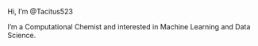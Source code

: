 Hi, I’m @Tacitus523

I’m a Computational Chemist and interested in Machine Learning and Data Science.
